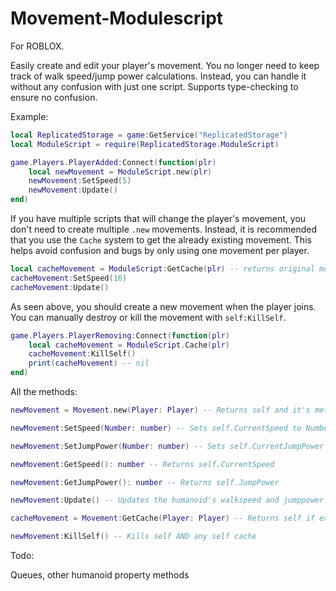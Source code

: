 # Movement-Modulescript
For ROBLOX.

Easily create and edit your player's movement. You no longer need to keep track of walk speed/jump power calculations. Instead, you can handle it without any confusion with just one script.
Supports type-checking to ensure no confusion.

Example:

```lua
local ReplicatedStorage = game:GetService("ReplicatedStorage")
local ModuleScript = require(ReplicatedStorage.ModuleScript)

game.Players.PlayerAdded:Connect(function(plr)
	local newMovement = ModuleScript.new(plr)
	newMovement:SetSpeed(5)
	newMovement:Update()
end)
```

If you have multiple scripts that will change the player's movement, you don't need to create multiple ```.new``` movements. Instead, it is recommended that you use the ```Cache``` system to get the already existing movement.
This helps avoid confusion and bugs by only using one movement per player. 

```lua
local cacheMovement = ModuleScript:GetCache(plr) -- returns original movement or nil
cacheMovement:SetSpeed(16)
cacheMovement:Update()
```

As seen above, you should create a new movement when the player joins.
You can manually destroy or kill the movement with ```self:KillSelf```.

```lua
game.Players.PlayerRemoving:Connect(function(plr)
	local cacheMovement = ModuleScript.Cache(plr)
	cacheMovement:KillSelf()
	print(cacheMovement) -- nil
end)
```

All the methods:

```lua
newMovement = Movement.new(Player: Player) -- Returns self and it's methods

newMovement:SetSpeed(Number: number) -- Sets self.CurrentSpeed to Number. IMPORTANT: This does NOT set the humanoid's walkspeed/jumppower!

newMovement:SetJumpPower(Number: number) -- Sets self.CurrentJumpPower to Number. IMPORTANT: This does NOT set the humanoid's walkspeed/jumppower!

newMovement:GetSpeed(): number -- Returns self.CurrentSpeed

newMovement:GetJumpPower(): number -- Returns self.JumpPower

newMovement:Update() -- Updates the humanoid's walkspeed and jumppower to the self.CurrentSpeed and self.CurrentJumpPower

cacheMovement = Movement:GetCache(Player: Player) -- Returns self if exists, else returns nil

newMovement:KillSelf() -- Kills self AND any self cache
```

Todo:

Queues, other humanoid property methods
